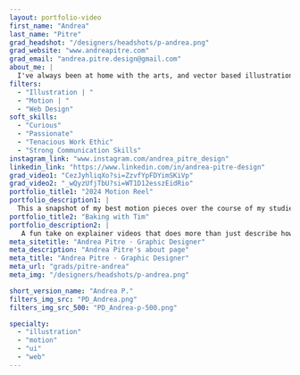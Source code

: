 ```yaml
---
layout: portfolio-video
first_name: "Andrea"
last_name: "Pitre"
grad_headshot: "/designers/headshots/p-andrea.png"
grad_website: "www.andreapitre.com"
grad_email: "andrea.pitre.design@gmail.com"
about_me: |
  I've always been at home with the arts, and vector based illustrations have been a comfort since childhood. My creative curiosity has led me to web and motion design, mediums that I hope to use to educate, and/or brighten someone’s day! I’m hardworking, happy to learn, and love to experiment with my craft. I also rock to 90s grunge, enjoy a good spooky movie, and squeeze in time to play video games when I can.
filters:
  - "Illustration | "
  - "Motion | "
  - "Web Design"
soft_skills:
  - "Curious"
  - "Passionate"  
  - "Tenacious Work Ethic" 
  - "Strong Communication Skills"   
instagram_link: "www.instagram.com/andrea_pitre_design"
linkedin_link: "https://www.linkedin.com/in/andrea-pitre-design"
grad_video1: "CezJyhliqXo?si=ZzvfYpFDYimSKiVp"
grad_video2: "_wQyzUfjTbU?si=WT1D12esszEidRio"
portfolio_title1: "2024 Motion Reel"
portfolio_description1: |
  This a snapshot of my best motion pieces over the course of my studies. I'm proud of these projects, and I'm also very excited by the prospect of creating more!
portfolio_title2: "Baking with Tim"
portfolio_description2: |
   A fun take on explainer videos that does more than just describe how to bake muffins. Wait, where's Tim? 
meta_sitetitle: "Andrea Pitre · Graphic Designer"
meta_description: "Andrea Pitre's about page"
meta_title: "Andrea Pitre · Graphic Designer"
meta_url: "grads/pitre-andrea"
meta_img: "/designers/headshots/p-andrea.png"

short_version_name: "Andrea P."
filters_img_src: "PD_Andrea.png"
filters_img_src_500: "PD_Andrea-p-500.png"

specialty:
  - "illustration"
  - "motion"
  - "ui"
  - "web"
---
```

